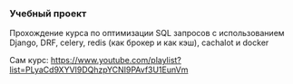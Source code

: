 ### Учебный проект
Прохождение курса по оптимизации SQL запросов с использованием Django, DRF, celery, redis (как брокер и как кэш), cachalot и docker


Сам курс:
https://www.youtube.com/playlist?list=PLyaCd9XYVI9DQhzpYCNI9PAvf3U1EunVm